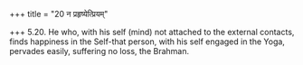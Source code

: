 +++
title = "20 न प्रहृष्येत्प्रियम्"

+++
5.20. He who, with his self (mind) not attached to the external
contacts, finds happiness in the Self-that person, with his self engaged
in the Yoga, pervades easily, suffering no loss, the Brahman.
